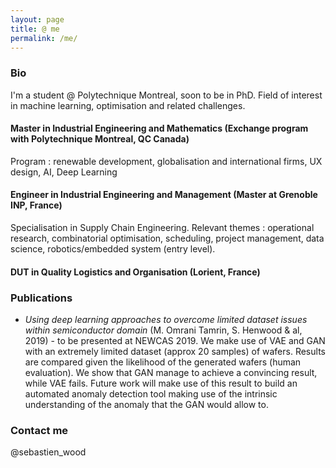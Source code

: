 ```yaml
---
layout: page
title: @ me
permalink: /me/
---
```


### Bio
I'm a student @ Polytechnique Montreal, soon to be in PhD. Field of interest in machine learning, optimisation and related challenges. 

#### Master in Industrial Engineering and Mathematics (Exchange program with Polytechnique Montreal, QC Canada)
Program : renewable development, globalisation and international firms, UX design, AI, Deep Learning

#### Engineer in Industrial Engineering and Management (Master at Grenoble INP, France)
Specialisation in Supply Chain Engineering. Relevant themes : operational research, combinatorial optimisation, scheduling, project management, data science, robotics/embedded system (entry level). 

#### DUT in Quality Logistics and Organisation (Lorient, France)

### Publications

- *Using deep learning approaches to overcome limited dataset issues within semiconductor domain* (M. Omrani Tamrin, S. Henwood & al, 2019) - to be presented at NEWCAS 2019. We make use of VAE and GAN with an extremely limited dataset (approx 20 samples) of wafers. Results are compared given the likelihood of the generated wafers (human evaluation). We show that GAN manage to achieve a convincing result, while VAE fails. Future work will make use of this result to build an automated anomaly detection tool making use of the intrinsic understanding of the anomaly that the GAN would allow to. 

### Contact me
@sebastien_wood
